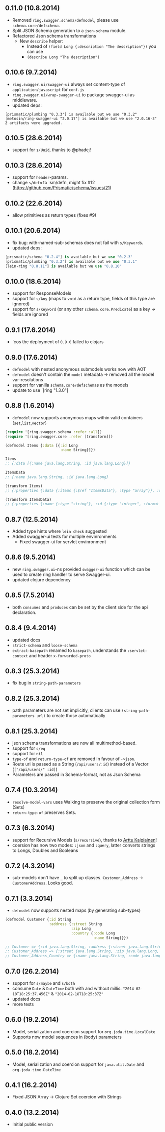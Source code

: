 ## 0.11.0 (10.8.2014)

- Removed `ring.swagger.schema/defmodel`, please use `schema.core/defschema`.
- Split JSON Schema generation to a `json-schema` module.
- Refactored Json schema transformations
  - New `describe` helper:
    - Instead of `(field Long {:description "The description"})` you can use
    - `(describe Long "The description")`

## 0.10.6 (9.7.2014)

- `ring.swagger.ui/swagger-ui` always set content-type of `application/javascript` for `conf.js`
- `ring.swagger.ui/wrap-swagger-ui` to package swagger-ui as middleware.
- updated deps:

```
[prismatic/plumbing "0.3.3"] is available but we use "0.3.2"
[metosin/ring-swagger-ui "2.0.17"] is available but we use "2.0.16-3"
2 artifacts were upgraded.
```

## 0.10.5 (28.6.2014)

- support for `s/Uuid`, thanks to @phadej!

## 0.10.3 (28.6.2014)

- support for `header`-params.
- change `s/defn` to `sm/defn, might fix #12 (https://github.com/Prismatic/schema/issues/21)

## 0.10.2 (22.6.2014)

- allow primitives as return types (fixes #9)

## 0.10.1 (20.6.2014)

- fix bug: with-named-sub-schemas does not fail with `s/Keyword`s.
- updated deps:

```clojure
[prismatic/schema "0.2.4"] is available but we use "0.2.3"
[prismatic/plumbing "0.3.2"] is available but we use "0.3.1"
[lein-ring "0.8.11"] is available but we use "0.8.10"
```

## 0.10.0 (18.6.2014)

- support for ResponseModels
- support for `s/Any` (maps to `void` as a return type, fields of this type are ignored)
- support for `s/Keyword` (or any other `schema.core.Predicate`) as a key -> fields are ignored

## 0.9.1 (17.6.2014)

- 'cos the deployment of `0.9.0` failed to clojars

## 0.9.0 (17.6.2014)

- `defmodel` with nested anonymous submodels works now with AOT
- `defmodel` doesn't contain the `model` metadata -> removed all the model var-resolutions
- support for vanilla `schema.core/defschema`s as the models
- update to use `[ring "1.3.0"]

## 0.8.8 (1.6.2014)

- `defmodel` now supports anonymous maps within valid containers (`set`,`list`,`vector`)

```clojure
(require '[ring.swagger.schema :refer :all])
(require '[ring.swagger.core :refer [transform]])

(defmodel Items {:data [{:id Long
                         :name String}]})

Items
;; {:data [{:name java.lang.String, :id java.lang.Long}]}

ItemsData
;; {:name java.lang.String, :id java.lang.Long}

(transform Items)
;; {:properties {:data {:items {:$ref "ItemsData"}, :type "array"}}, :required [:data]}

(transform ItemsData)
;; {:properties {:name {:type "string"}, :id {:type "integer", :format "int64"}}, :required [:name :id]}
```

## 0.8.7 (12.5.2014)

- Added type hints where `lein check` suggested
- Added swagger-ui tests for multiple envinronments
  - Fixed swagger-ui for servlet envinronment

## 0.8.6 (9.5.2014)

- new `ring.swagger.ui`-ns provided `swagger-ui` function which can be used to create ring handler to serve Swagger-ui.
- updated clojure dependency

## 0.8.5 (7.5.2014)

- both `consumes` and `produces` can be set by the client side for the api declaration.

## 0.8.4 (9.4.2014)

- updated docs
- `strict-schema` and `loose-schema`
- `extract-basepath` renamed to `basepath`, understands the `:servlet-context` and header `x-forwarded-proto`

## 0.8.3 (25.3.2014)

- fix bug in `string-path-parameters`

## 0.8.2 (25.3.2014)

- path parameters are not set implicitly, clients can use `(string-path-parameters url)` to create those automatically

## 0.8.1 (25.3.2014)

- json schema transformations are now all multimethod-based.
- support for `s/eq`
- support for `nil`
- `type-of` and `return-type-of` are removed in favour of `->json`.
- Route uri is passed as a String (`/api/users/:id`) instead of a Vector (`["/api/users/" :id]`)
- Parameters are passed in Schema-format, not as Json Schema

## 0.7.4 (10.3.2014)

- `resolve-model-vars` uses Walking to preserve the original collection form (Sets)
- `return-type-of` preserves Sets.

## 0.7.3 (6.3.2014)

- support for Recursive Models (`s/recursive`), thanks to [Arttu Kaipiainen](https://github.com/arttuka)!
- coersion has now two modes: `:json` and `:query`, latter converts strings to Longs, Doubles and Booleans

## 0.7.2 (4.3.2014)

- sub-models don't have `_` to split up classes. `Customer_Address` -> `CustomerAddress`. Looks good.

## 0.7.1 (3.3.2014)
- `defmodel` now supports nested maps (by generating sub-types)

```clojure
(defmodel Customer {:id String
                    :address {:street String
                              :zip Long
                              :country {:code Long
                                        :name String}}})

;; Customer => {:id java.lang.String, :address {:street java.lang.String, :zip java.lang.Long, :country {:name java.lang.String, :code java.lang.Long}}}
;; Customer_Address => {:street java.lang.String, :zip java.lang.Long, :country {:name java.lang.String, :code java.lang.Long}}
;; Customer_Address_Country => {:name java.lang.String, :code java.lang.Long}
```

## 0.7.0 (26.2.2014)

- support for `s/maybe` and `s/both`
- consume `Date` & `DateTime` both with and without millis: `"2014-02-18T18:25:37.456Z"` & `"2014-02-18T18:25:37Z"`
- updated docs
- more tests

## 0.6.0 (19.2.2014)

- Model, serialization and coercion support for `org.joda.time.LocalDate`
- Supports now model sequences in (body) parameters

## 0.5.0 (18.2.2014)

- Model, serialization and coercion support for `java.util.Date` and `org.joda.time.DateTime`

## 0.4.1 (16.2.2014)

- Fixed JSON Array -> Clojure Set coercion with Strings

## 0.4.0 (13.2.2014)

* Initial public version
